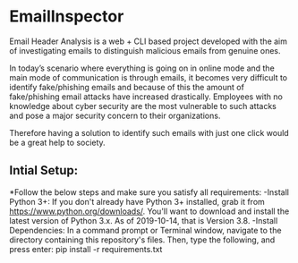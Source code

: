 ﻿# EmailInspector
Email Header Analysis is a web + CLI based project developed with the aim of investigating emails to distinguish malicious emails from genuine ones.

In today’s scenario where everything is going on in online mode and the main mode of communication is through emails, it becomes very difficult to identify fake/phishing emails and because of this the amount of fake/phishing email attacks have increased drastically. Employees with no knowledge about cyber security are the most vulnerable to such attacks and pose a major security concern to their organizations. 

Therefore having a solution to identify such emails with just one click would be a great help to society.  

## Intial Setup:
*Follow the below steps and make sure you satisfy all requirements:
-Install Python 3+: If you don't already have Python 3+ installed, grab it from https://www.python.org/downloads/. You'll want to download and install the latest version of Python 3.x. As of 2019-10-14, that is Version 3.8.
-Install Dependencies: In a command prompt or Terminal window, navigate to the directory containing this repository's files. Then, type the following, and press enter:
pip install -r requirements.txt


